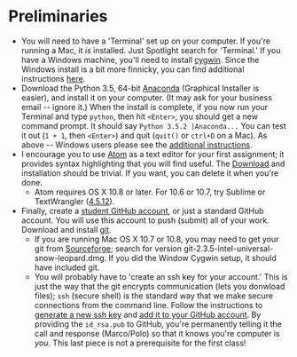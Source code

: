 # Preliminaries

* You will need to have a 'Terminal' set up on your computer.  If you're running a Mac, it _is_ installed.  Just Spotlight search for 'Terminal.'  If you have a Windows machine, you'll need to install [cygwin](https://cywgin.com/install.html).  Since the Windows install is a bit more finnicky, you can find additional instructions [here](windows_install_instructions.md). 
* Download the Python 3.5, 64-bit [Anaconda](https://www.continuum.io/downloads) (Graphical Installer is easier), and install it on your computer.  (It may ask for your business email -- ignore it.)  When the install is complete, if you now run your Terminal and type `python`, then hit `<Enter>`, you should get a new command prompt.  It should say `Python 3.5.2 |Anaconda...`  You can test it out (`1 + 1`, then `<Enter>`) and quit (`quit()` or `ctrl+D` on a Mac).  As above -- Windows users please see the [additional instructions](windows_install_instructions.md).
* I encourage you to use [Atom](atom.io) as a text editor for your first assignment; it provides syntax highlighting that you will find useful.  The [Download](atom.io) and installation should be trivial.  If you want, you can delete it when you're done.
  * Atom requires OS X 10.8 or later.  For 10.6 or 10.7, try Sublime or TextWrangler ([4.5.12](http://www.barebones.com/support/textwrangler/updates.html)).
* Finally, create a [student GitHub account](https://education.github.com/pack), or just a standard GitHub account.  You will use this account to push (submit) all of your work.  Download and install [git](https://git-scm.com/downloads).
  * If you are running Mac OS X 10.7 or 10.8, you may need to get your git from [Sourceforge](https://sourceforge.net/p/git-osx-installer/activity/?page=0&limit=100#57cc86a334309d5c609e9fc8); search for version git-2.3.5-intel-universal-snow-leopard.dmg.  If you did the Window Cygwin setup, it should have included git.
  * You will probably have to 'create an ssh key for your account.'  This is just the way that the git encrypts communication (lets you donwload files); `ssh` (secure shell) is the standard way that we make secure connections from the command line.  Follow the instructions to [generate a new ssh key](https://help.github.com/articles/generating-a-new-ssh-key-and-adding-it-to-the-ssh-agent/) and [add it to your GitHub account](https://help.github.com/articles/adding-a-new-ssh-key-to-your-github-account/).  By providing the `id_rsa.pub` to GitHub, you're permanently telling it the call and response (Marco/Polo) so that it knows you're computer is _you_.  This last piece is not a prerequisite for the first class!

